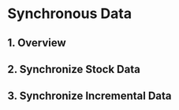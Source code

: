 # Synchronous Data

## 1. Overview


## 2. Synchronize Stock Data


## 3. Synchronize Incremental Data